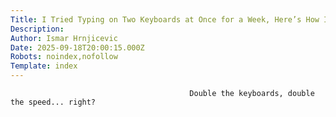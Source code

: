 ```yaml
---
Title: I Tried Typing on Two Keyboards at Once for a Week, Here’s How It Went
Description: 
Author: Ismar Hrnjicevic
Date: 2025-09-18T20:00:15.000Z
Robots: noindex,nofollow
Template: index
---
```


                                            Double the keyboards, double the speed... right?
                                        